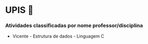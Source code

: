 # UPIS :school:

### Atividades classificadas por nome professor/disciplina

- Vicente - Estrutura de dados - Linguagem C